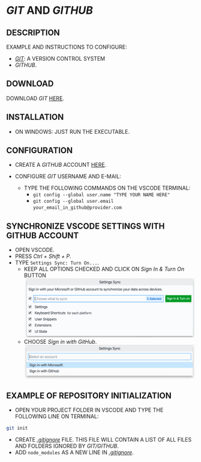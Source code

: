 # _GIT_ AND _GITHUB_

## DESCRIPTION

EXAMPLE AND INSTRUCTIONS TO CONFIGURE:

* [_GIT_](https://git-scm.com): A VERSION CONTROL SYSTEM
* _GITHUB_.

## DOWNLOAD

DOWNLOAD _GIT_ [HERE](https://git-scm.com/downloads).

## INSTALLATION

* ON WINDOWS: JUST RUN THE EXECUTABLE.

## CONFIGURATION

* CREATE A _GITHUB_ ACCOUNT [HERE](https://github.com).

* CONFIGURE _GIT_ USERNAME AND E-MAIL:
  * TYPE THE FOLLOWING COMMANDS ON THE VSCODE TERMINAL:
    * `git config --global user.name "TYPE YOUR NAME HERE"`
    * `git config --global user.email your_email_in_github@provider.com`

## SYNCHRONIZE VSCODE SETTINGS WITH GITHUB ACCOUNT

* OPEN VSCODE.
* PRESS _Ctrl + Shift + P_.
* TYPE `Settings Sync: Turn On...`.
  * KEEP ALL OPTIONS CHECKED AND CLICK ON _Sign In & Turn On_ BUTTON ![IMAGE 1](./fileSettingsSync-1.png)
  * CHOOSE _Sign in with GitHub_. ![IMAGE 2](./fileSettingsSync-2.png)

## EXAMPLE OF REPOSITORY INITIALIZATION

* OPEN YOUR PROJECT FOLDER IN VSCODE AND TYPE THE FOLLOWING LINE ON TERMINAL:

```bash
git init
```

* CREATE [_.gitignore_](../.gitignore) FILE. THIS FILE WILL CONTAIN A LIST OF ALL FILES AND FOLDERS IGNORED BY _GIT/GITHUB_.
* ADD `node_modules` AS A NEW LINE IN [_.gitignore_](../.gitignore).

